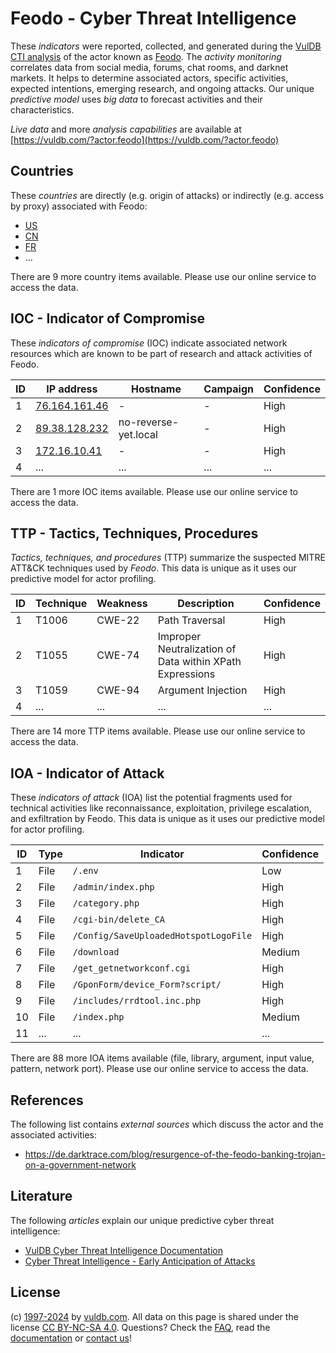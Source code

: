 # Feodo - Cyber Threat Intelligence

These _indicators_ were reported, collected, and generated during the [VulDB CTI analysis](https://vuldb.com/?kb.cti) of the actor known as [Feodo](https://vuldb.com/?actor.feodo). The _activity monitoring_ correlates data from social media, forums, chat rooms, and darknet markets. It helps to determine associated actors, specific activities, expected intentions, emerging research, and ongoing attacks. Our unique _predictive model_ uses _big data_ to forecast activities and their characteristics.

_Live data_ and more _analysis capabilities_ are available at [https://vuldb.com/?actor.feodo](https://vuldb.com/?actor.feodo)

## Countries

These _countries_ are directly (e.g. origin of attacks) or indirectly (e.g. access by proxy) associated with Feodo:

* [US](https://vuldb.com/?country.us)
* [CN](https://vuldb.com/?country.cn)
* [FR](https://vuldb.com/?country.fr)
* ...

There are 9 more country items available. Please use our online service to access the data.

## IOC - Indicator of Compromise

These _indicators of compromise_ (IOC) indicate associated network resources which are known to be part of research and attack activities of Feodo.

ID | IP address | Hostname | Campaign | Confidence
-- | ---------- | -------- | -------- | ----------
1 | [76.164.161.46](https://vuldb.com/?ip.76.164.161.46) | - | - | High
2 | [89.38.128.232](https://vuldb.com/?ip.89.38.128.232) | no-reverse-yet.local | - | High
3 | [172.16.10.41](https://vuldb.com/?ip.172.16.10.41) | - | - | High
4 | ... | ... | ... | ...

There are 1 more IOC items available. Please use our online service to access the data.

## TTP - Tactics, Techniques, Procedures

_Tactics, techniques, and procedures_ (TTP) summarize the suspected MITRE ATT&CK techniques used by _Feodo_. This data is unique as it uses our predictive model for actor profiling.

ID | Technique | Weakness | Description | Confidence
-- | --------- | -------- | ----------- | ----------
1 | T1006 | CWE-22 | Path Traversal | High
2 | T1055 | CWE-74 | Improper Neutralization of Data within XPath Expressions | High
3 | T1059 | CWE-94 | Argument Injection | High
4 | ... | ... | ... | ...

There are 14 more TTP items available. Please use our online service to access the data.

## IOA - Indicator of Attack

These _indicators of attack_ (IOA) list the potential fragments used for technical activities like reconnaissance, exploitation, privilege escalation, and exfiltration by Feodo. This data is unique as it uses our predictive model for actor profiling.

ID | Type | Indicator | Confidence
-- | ---- | --------- | ----------
1 | File | `/.env` | Low
2 | File | `/admin/index.php` | High
3 | File | `/category.php` | High
4 | File | `/cgi-bin/delete_CA` | High
5 | File | `/Config/SaveUploadedHotspotLogoFile` | High
6 | File | `/download` | Medium
7 | File | `/get_getnetworkconf.cgi` | High
8 | File | `/GponForm/device_Form?script/` | High
9 | File | `/includes/rrdtool.inc.php` | High
10 | File | `/index.php` | Medium
11 | ... | ... | ...

There are 88 more IOA items available (file, library, argument, input value, pattern, network port). Please use our online service to access the data.

## References

The following list contains _external sources_ which discuss the actor and the associated activities:

* https://de.darktrace.com/blog/resurgence-of-the-feodo-banking-trojan-on-a-government-network

## Literature

The following _articles_ explain our unique predictive cyber threat intelligence:

* [VulDB Cyber Threat Intelligence Documentation](https://vuldb.com/?kb.cti)
* [Cyber Threat Intelligence - Early Anticipation of Attacks](https://www.scip.ch/en/?labs.20201022)

## License

(c) [1997-2024](https://vuldb.com/?kb.changelog) by [vuldb.com](https://vuldb.com/?kb.about). All data on this page is shared under the license [CC BY-NC-SA 4.0](https://creativecommons.org/licenses/by-nc-sa/4.0/). Questions? Check the [FAQ](https://vuldb.com/?kb.faq), read the [documentation](https://vuldb.com/?kb) or [contact us](https://vuldb.com/?contact)!
